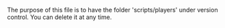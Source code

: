 The purpose of this file is to have the folder 'scripts/players' under version control.
You can delete it at any time.
